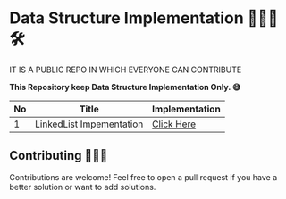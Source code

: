 # Data Structure Implementation 🧑‍💻🥇🛠️
 IT IS A PUBLIC REPO IN WHICH EVERYONE CAN CONTRIBUTE

 **This Repository keep Data Structure Implementation Only. 😅**

| No   | Title                                    | Implementation                                                      |
| --- | ---------------------------------------- | ------------------------------------------------------------- |
| 1   | LinkedList Impementation            | [Click Here](https://github.com/debapriyo007/Data-Structure-Implementation/blob/main/LinkedList/LinkedList.java)


## Contributing 🧑🏽‍💻

Contributions are welcome! Feel free to open a pull request if you have a better solution or want to add solutions.


